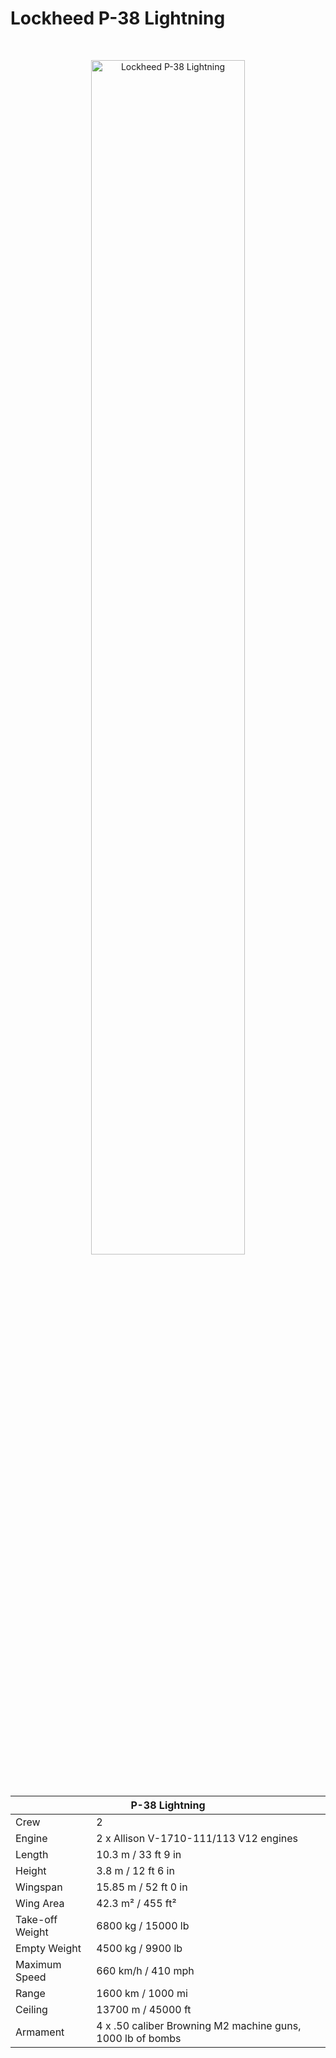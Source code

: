 <h1 class="center-header">Lockheed P-38 Lightning</h1>

<br>

<p align="center">
  <img src="https://www.thoughtco.com/thmb/PY3527xXfk5kw3IGwRTs_gcLSlg=/1500x0/filters:no_upscale():max_bytes(150000):strip_icc()/P-38-Lightning-56a61a9c5f9b58b7d0dfebfb.jpg" alt="Lockheed P-38 Lightning" width="70%">
</p>

<br>

<table class="table_component">
  <thead>
    <tr>
      <th colspan="2" class="header">P-38 Lightning</th>
    </tr>
  </thead>
  <tbody>
    <tr>
      <td>Crew</td>
      <td>2</td>
    </tr>
    <tr>
      <td>Engine</td>
      <td>2 x Allison V-1710-111/113 V12 engines</td>
    </tr>
    <tr>
      <td>Length</td>
      <td>10.3 m / 33 ft 9 in</td>
    </tr>
    <tr>
      <td>Height</td>
      <td>3.8 m / 12 ft 6 in</td>
    </tr>
    <tr>
      <td>Wingspan</td>
      <td>15.85 m / 52 ft 0 in</td>
    </tr>
    <tr>
      <td>Wing Area</td>
      <td>42.3 m² / 455 ft²</td>
    </tr>
    <tr>
      <td>Take-off Weight</td>
      <td>6800 kg / 15000 lb</td>
    </tr>
    <tr>
      <td>Empty Weight</td>
      <td>4500 kg / 9900 lb</td>
    </tr>
    <tr>
      <td>Maximum Speed</td>
      <td>660 km/h / 410 mph</td>
    </tr>
    <tr>
      <td>Range</td>
      <td>1600 km / 1000 mi</td>
    </tr>
    <tr>
      <td>Ceiling</td>
      <td>13700 m / 45000 ft</td>
    </tr>
    <tr>
      <td>Armament</td>
      <td>4 x .50 caliber Browning M2 machine guns, 1000 lb of bombs</td>
    </tr>
  </tbody>
</table>